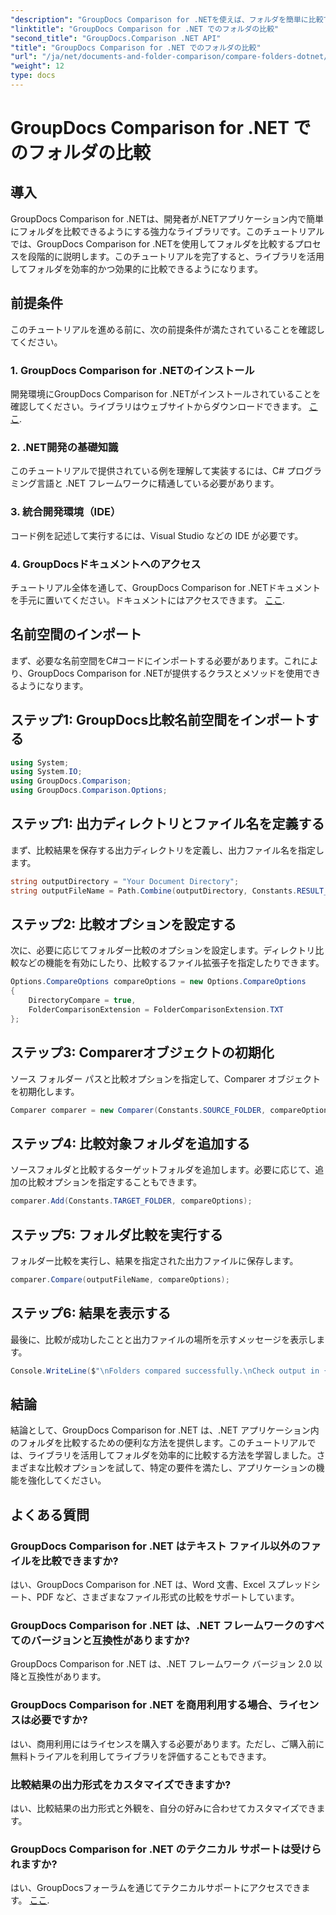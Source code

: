 ```yaml
---
"description": "GroupDocs Comparison for .NETを使えば、フォルダを簡単に比較できます。ステップバイステップの手順に従って、効率的なフォルダ比較を実現しましょう。.NETアプリケーションを強化しましょう。"
"linktitle": "GroupDocs Comparison for .NET でのフォルダの比較"
"second_title": "GroupDocs.Comparison .NET API"
"title": "GroupDocs Comparison for .NET でのフォルダの比較"
"url": "/ja/net/documents-and-folder-comparison/compare-folders-dotnet/"
"weight": 12
type: docs
---
```

# GroupDocs Comparison for .NET でのフォルダの比較

## 導入
GroupDocs Comparison for .NETは、開発者が.NETアプリケーション内で簡単にフォルダを比較できるようにする強力なライブラリです。このチュートリアルでは、GroupDocs Comparison for .NETを使用してフォルダを比較するプロセスを段階的に説明します。このチュートリアルを完了すると、ライブラリを活用してフォルダを効率的かつ効果的に比較できるようになります。
## 前提条件
このチュートリアルを進める前に、次の前提条件が満たされていることを確認してください。
### 1. GroupDocs Comparison for .NETのインストール
開発環境にGroupDocs Comparison for .NETがインストールされていることを確認してください。ライブラリはウェブサイトからダウンロードできます。 [ここ](https://releases。groupdocs.com/comparison/net/).
### 2. .NET開発の基礎知識
このチュートリアルで提供されている例を理解して実装するには、C# プログラミング言語と .NET フレームワークに精通している必要があります。
### 3. 統合開発環境（IDE）
コード例を記述して実行するには、Visual Studio などの IDE が必要です。
### 4. GroupDocsドキュメントへのアクセス
チュートリアル全体を通して、GroupDocs Comparison for .NETドキュメントを手元に置いてください。ドキュメントにはアクセスできます。 [ここ](https://tutorials。groupdocs.com/comparison/net/).

## 名前空間のインポート
まず、必要な名前空間をC#コードにインポートする必要があります。これにより、GroupDocs Comparison for .NETが提供するクラスとメソッドを使用できるようになります。
## ステップ1: GroupDocs比較名前空間をインポートする
```csharp
using System;
using System.IO;
using GroupDocs.Comparison;
using GroupDocs.Comparison.Options;
```

## ステップ1: 出力ディレクトリとファイル名を定義する
まず、比較結果を保存する出力ディレクトリを定義し、出力ファイル名を指定します。
```csharp
string outputDirectory = "Your Document Directory";
string outputFileName = Path.Combine(outputDirectory, Constants.RESULT_FOLDER);
```
## ステップ2: 比較オプションを設定する
次に、必要に応じてフォルダー比較のオプションを設定します。ディレクトリ比較などの機能を有効にしたり、比較するファイル拡張子を指定したりできます。
```csharp
Options.CompareOptions compareOptions = new Options.CompareOptions
{
    DirectoryCompare = true,
    FolderComparisonExtension = FolderComparisonExtension.TXT
};
```
## ステップ3: Comparerオブジェクトの初期化
ソース フォルダー パスと比較オプションを指定して、Comparer オブジェクトを初期化します。
```csharp
Comparer comparer = new Comparer(Constants.SOURCE_FOLDER, compareOptions);
```
## ステップ4: 比較対象フォルダを追加する
ソースフォルダと比較するターゲットフォルダを追加します。必要に応じて、追加の比較オプションを指定することもできます。
```csharp
comparer.Add(Constants.TARGET_FOLDER, compareOptions);
```
## ステップ5: フォルダ比較を実行する
フォルダー比較を実行し、結果を指定された出力ファイルに保存します。
```csharp
comparer.Compare(outputFileName, compareOptions);
```
## ステップ6: 結果を表示する
最後に、比較が成功したことと出力ファイルの場所を示すメッセージを表示します。
```csharp
Console.WriteLine($"\nFolders compared successfully.\nCheck output in {Directory.GetCurrentDirectory()}.");
```

## 結論
結論として、GroupDocs Comparison for .NET は、.NET アプリケーション内のフォルダを比較するための便利な方法を提供します。このチュートリアルでは、ライブラリを活用してフォルダを効率的に比較する方法を学習しました。さまざまな比較オプションを試して、特定の要件を満たし、アプリケーションの機能を強化してください。
## よくある質問
### GroupDocs Comparison for .NET はテキスト ファイル以外のファイルを比較できますか?
はい、GroupDocs Comparison for .NET は、Word 文書、Excel スプレッドシート、PDF など、さまざまなファイル形式の比較をサポートしています。
### GroupDocs Comparison for .NET は、.NET フレームワークのすべてのバージョンと互換性がありますか?
GroupDocs Comparison for .NET は、.NET フレームワーク バージョン 2.0 以降と互換性があります。
### GroupDocs Comparison for .NET を商用利用する場合、ライセンスは必要ですか?
はい、商用利用にはライセンスを購入する必要があります。ただし、ご購入前に無料トライアルを利用してライブラリを評価することもできます。
### 比較結果の出力形式をカスタマイズできますか?
はい、比較結果の出力形式と外観を、自分の好みに合わせてカスタマイズできます。
### GroupDocs Comparison for .NET のテクニカル サポートは受けられますか?
はい、GroupDocsフォーラムを通じてテクニカルサポートにアクセスできます。 [ここ](https://forum。groupdocs.com/c/comparison/12).